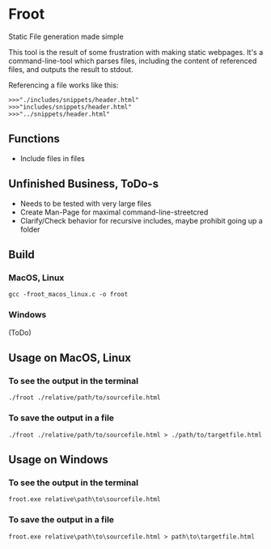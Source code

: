 # Froot
Static File generation made simple

This tool is the result of some frustration with making static webpages.
It's a command-line-tool which parses files, including the content of referenced files, and outputs the result to stdout.

Referencing a file works like this:
```
>>>"./includes/snippets/header.html"
>>>"includes/snippets/header.html"
>>>"../snippets/header.html"
```

## Functions
- Include files in files

## Unfinished Business, ToDo-s
- Needs to be tested with very large files
- Create Man-Page for maximal command-line-streetcred
- Clarify/Check behavior for recursive includes, maybe prohibit going up a folder

## Build

### MacOS, Linux
```
gcc -froot_macos_linux.c -o froot
```

### Windows
(ToDo)

## Usage on MacOS, Linux

### To see the output in the terminal
```
./froot ./relative/path/to/sourcefile.html
```

### To save the output in a file
```
./froot ./relative/path/to/sourcefile.html > ./path/to/targetfile.html
```

## Usage on Windows

### To see the output in the terminal
```
froot.exe relative\path\to\sourcefile.html
```

### To save the output in a file
```
froot.exe relative\path\to\sourcefile.html > path\to\targetfile.html
```





